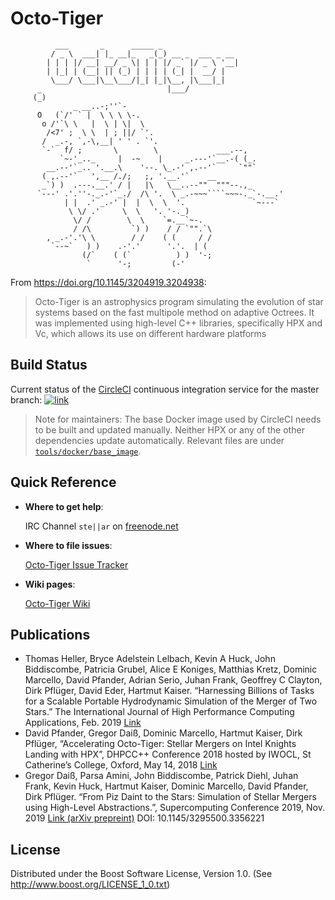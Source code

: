 # Octo-Tiger
```
          ___       _      _____ _                 
         / _ \  ___| |_ __|_   _(_) __ _  ___ _ __ 
        | | | |/ __| __/ _ \| | | |/ _` |/ _ \ '__|
        | |_| | (__| || (_) | | | | (_| |  __/ |   
         \___/ \___|\__\___/|_| |_|\__, |\___|_|   
      _                            |___/           
     (_)
              _ __..-;''`-
      O   (`/' ` |  \ \ \ \-.
       o /'`\ \   |  \ | \|  \
        /<7' ;  \ \  | ; ||/ `'.
       /  _.-, `,-\,__| ' ' . `'.
       `-`  f/ ;       \        \             ___.--,
           `~-'_.._     |  -~    |     _.---'`__.-( (_.
        __.--'`_.. '.__.\    '--. \_.-' ,.--'`     `""`
       ( ,.--'`   ',__ /./;   ;, '.__.'`    __
       _`) )  .---.__.' / |   |\   \__..--""  """--.,_
      `---' .'.''-._.-'`_./  /\ '.  \ _.-~~~````~~~-._`-.__.'
            | |  .' _.-' |  |  \  \  '.               `~---`
             \ \/ .'     \  \   '. '-._)
              \/ /        \  \    `=.__`~-.
              / /\         `) )    / / `"".`\
        , _.-'.'\ \        / /    ( (     / /
         `--~`   ) )    .-'.'      '.'.  | (
                (/`    ( (`          ) )  '-;
                 `      '-;         (-'
```

From <https://doi.org/10.1145/3204919.3204938>:
> Octo-Tiger is an astrophysics program simulating the evolution of star systems
> based on the fast multipole method on adaptive Octrees. It was implemented using
> high-level C++ libraries, specifically HPX and Vc, which allows its use on
> different hardware platforms

## Build Status

Current status of the [CircleCI](https://circleci.com/gh/STEllAR-GROUP/octotiger) continuous
integration service for the master branch:
[![link](https://circleci.com/gh/STEllAR-GROUP/octotiger/tree/master.svg?style=svg)](https://circleci.com/gh/STEllAR-GROUP/octotiger/tree/master)

> Note for maintainers: The base Docker image used by CircleCI needs to be built
> and updated manually. Neither HPX or any of the other dependencies update
> automatically. Relevant files are under
> [`tools/docker/base_image`](tools/docker/base_image).

## Quick Reference

* **Where to get help**:

	IRC Channel `ste||ar` on [freenode.net](https://freenode.net/)

* **Where to file issues**:

	[Octo-Tiger Issue Tracker](https://github.com/STEllAR-GROUP/octotiger/issues)

* **Wiki pages**:

    [Octo-Tiger Wiki](https://github.com/STEllAR-GROUP/octotiger/wiki)

## Publications

* Thomas Heller, Bryce Adelstein Lelbach, Kevin A Huck, John Biddiscombe, Patricia Grubel, Alice E Koniges, Matthias Kretz, Dominic Marcello, David Pfander, Adrian Serio, Juhan Frank, Geoffrey C Clayton, Dirk Pflüger, David Eder, Hartmut Kaiser. “Harnessing Billions of Tasks for a Scalable Portable Hydrodynamic Simulation of the Merger of Two Stars.” The International Journal of High Performance Computing Applications, Feb. 2019 [Link](https://journals.sagepub.com/doi/10.1177/1094342018819744)
* David Pfander, Gregor Daiß, Dominic Marcello, Hartmut Kaiser, Dirk Pflüger, “Accelerating Octo-Tiger: Stellar Mergers on Intel Knights Landing with HPX”, DHPCC++ Conference 2018 hosted by IWOCL, St Catherine’s College, Oxford, May 14, 2018 [Link](https://dl.acm.org/citation.cfm?doid=3204919.3204938)
* Gregor Daiß, Parsa Amini, John Biddiscombe, Patrick Diehl, Juhan Frank, Kevin Huck, Hartmut Kaiser, Dominic Marcello, David Pfander, Dirk Pflüger. “From Piz Daint to the Stars: Simulation of Stellar Mergers using High-Level Abstractions.”, Supercomputing Conference 2019, Nov. 2019 [Link (arXiv prepreint)](https://arxiv.org/abs/1908.03121) DOI: 10.1145/3295500.3356221

## License
Distributed under the Boost Software License, Version 1.0. (See 
<http://www.boost.org/LICENSE_1_0.txt>)
